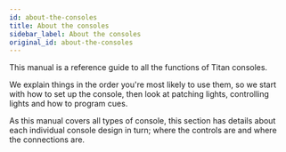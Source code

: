 ```yaml
---
id: about-the-consoles
title: About the consoles
sidebar_label: About the consoles
original_id: about-the-consoles
---
```


This manual is a reference guide to all the functions of Titan consoles.

We explain things in the order you're most likely to use them, so we
start with how to set up the console, then look at patching lights,
controlling lights and how to program cues.

As this manual covers all types of console, this section has details
about each individual console design in turn; where the controls are and
where the connections are.


